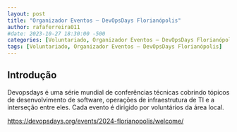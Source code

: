```yaml
---
layout: post
title: "Organizador Eventos – DevOpsDays Florianópolis"
author: rafaferreira011
#date: 2023-10-27 18:30:00 -500
categories: [Voluntariado, Organizador Eventos – DevOpsDays Florianópolis]
tags: [Voluntariado, Organizador Eventos – DevOpsDays Florianópolis]
---
```


## Introdução

Devopsdays é uma série mundial de conferências técnicas cobrindo tópicos de desenvolvimento de software, operações de infraestrutura de TI e a interseção entre eles. Cada evento é dirigido por voluntários da área local.

https://devopsdays.org/events/2024-florianopolis/welcome/